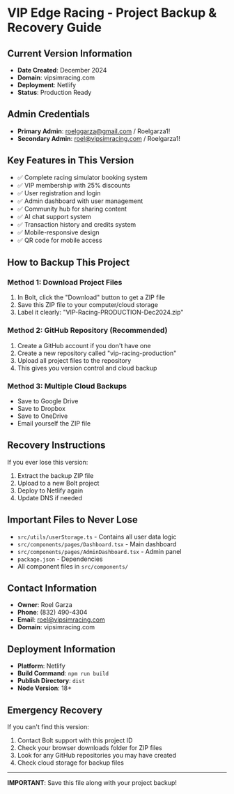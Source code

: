 # VIP Edge Racing - Project Backup & Recovery Guide

## Current Version Information
- **Date Created**: December 2024
- **Domain**: vipsimracing.com
- **Deployment**: Netlify
- **Status**: Production Ready

## Admin Credentials
- **Primary Admin**: roelggarza@gmail.com / Roelgarza1!
- **Secondary Admin**: roel@vipsimracing.com / Roelgarza1!

## Key Features in This Version
- ✅ Complete racing simulator booking system
- ✅ VIP membership with 25% discounts
- ✅ User registration and login
- ✅ Admin dashboard with user management
- ✅ Community hub for sharing content
- ✅ AI chat support system
- ✅ Transaction history and credits system
- ✅ Mobile-responsive design
- ✅ QR code for mobile access

## How to Backup This Project

### Method 1: Download Project Files
1. In Bolt, click the "Download" button to get a ZIP file
2. Save this ZIP file to your computer/cloud storage
3. Label it clearly: "VIP-Racing-PRODUCTION-Dec2024.zip"

### Method 2: GitHub Repository (Recommended)
1. Create a GitHub account if you don't have one
2. Create a new repository called "vip-racing-production"
3. Upload all project files to the repository
4. This gives you version control and cloud backup

### Method 3: Multiple Cloud Backups
- Save to Google Drive
- Save to Dropbox
- Save to OneDrive
- Email yourself the ZIP file

## Recovery Instructions
If you ever lose this version:
1. Extract the backup ZIP file
2. Upload to a new Bolt project
3. Deploy to Netlify again
4. Update DNS if needed

## Important Files to Never Lose
- `src/utils/userStorage.ts` - Contains all user data logic
- `src/components/pages/Dashboard.tsx` - Main dashboard
- `src/components/pages/AdminDashboard.tsx` - Admin panel
- `package.json` - Dependencies
- All component files in `src/components/`

## Contact Information
- **Owner**: Roel Garza
- **Phone**: (832) 490-4304
- **Email**: roel@vipsimracing.com
- **Domain**: vipsimracing.com

## Deployment Information
- **Platform**: Netlify
- **Build Command**: `npm run build`
- **Publish Directory**: `dist`
- **Node Version**: 18+

## Emergency Recovery
If you can't find this version:
1. Contact Bolt support with this project ID
2. Check your browser downloads folder for ZIP files
3. Look for any GitHub repositories you may have created
4. Check cloud storage for backup files

---
**IMPORTANT**: Save this file along with your project backup!